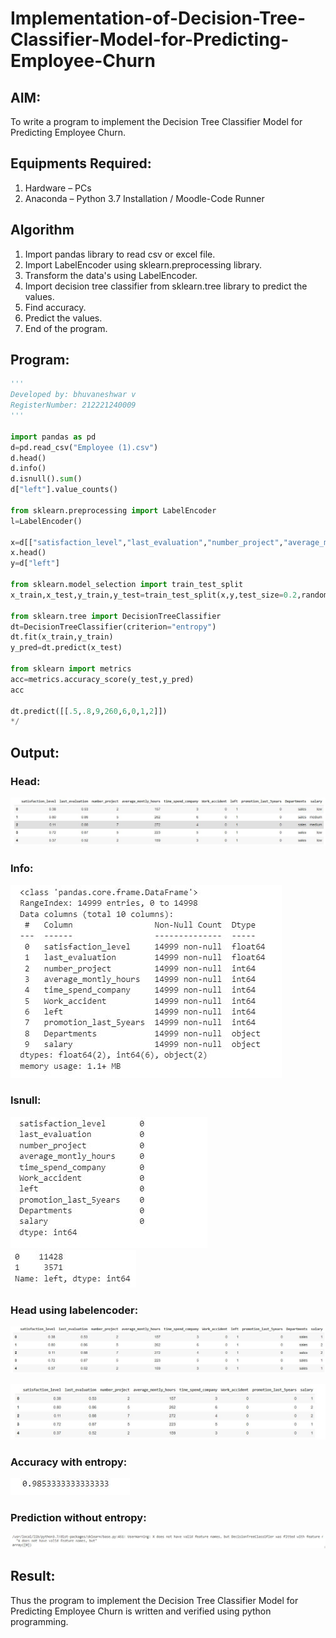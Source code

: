 # Implementation-of-Decision-Tree-Classifier-Model-for-Predicting-Employee-Churn

## AIM:
To write a program to implement the Decision Tree Classifier Model for Predicting Employee Churn.

## Equipments Required:
1. Hardware – PCs
2. Anaconda – Python 3.7 Installation / Moodle-Code Runner

## Algorithm
1. Import pandas library to read csv or excel file.
2. Import LabelEncoder using sklearn.preprocessing library.
3. Transform the data's using LabelEncoder.
4. Import decision tree classifier from sklearn.tree library to predict the values.
5. Find accuracy.
6. Predict the values.
7. End of the program.

## Program:
```python
'''
Developed by: bhuvaneshwar v
RegisterNumber: 212221240009
'''

import pandas as pd
d=pd.read_csv("Employee (1).csv")
d.head()
d.info()
d.isnull().sum()
d["left"].value_counts() 

from sklearn.preprocessing import LabelEncoder
l=LabelEncoder()

x=d[["satisfaction_level","last_evaluation","number_project","average_montly_hours","time_spend_company","Work_accident","promotion_last_5years","salary"]]
x.head()
y=d["left"]

from sklearn.model_selection import train_test_split
x_train,x_test,y_train,y_test=train_test_split(x,y,test_size=0.2,random_state=100)

from sklearn.tree import DecisionTreeClassifier
dt=DecisionTreeClassifier(criterion="entropy")
dt.fit(x_train,y_train)
y_pred=dt.predict(x_test)

from sklearn import metrics
acc=metrics.accuracy_score(y_test,y_pred)
acc

dt.predict([[.5,.8,9,260,6,0,1,2]])
*/
```

## Output:
### Head:
![](1.jpg)
### Info:
![](2.jpg)
### Isnull:
![](3.jpg)
![](4.jpg)
### Head using labelencoder:

![](5.jpg)

![](6.jpg)
### Accuracy with entropy:
![](7.jpg)
### Prediction without entropy:
![](8.jpg)

## Result:
Thus the program to implement the  Decision Tree Classifier Model for Predicting Employee Churn is written and verified using python programming.
